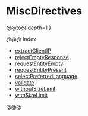 <a id="miscdirectives-java"></a>
# MiscDirectives

@@toc{ depth=1 }

@@@ index

* [extractClientIP](extractClientIP.md)
* [rejectEmptyResponse](rejectEmptyResponse.md)
* [requestEntityEmpty](requestEntityEmpty.md)
* [requestEntityPresent](requestEntityPresent.md)
* [selectPreferredLanguage](selectPreferredLanguage.md)
* [validate](validate.md)
* [withoutSizeLimit](withoutSizeLimit.md)
* [withSizeLimit](withSizeLimit.md)

@@@